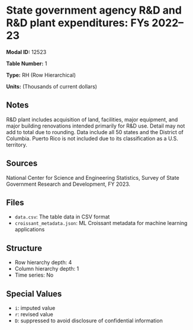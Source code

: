 # State government agency R&D and R&D plant expenditures: FYs 2022–23

**Modal ID:** 12523

**Table Number:** 1

**Type:** RH (Row Hierarchical)

**Units:** (Thousands of current dollars)

## Notes

R&D plant includes acquisition of land, facilities, major equipment, and major building renovations intended primarily for R&D use. Detail may not add to total due to rounding. Data include all 50 states and the District of Columbia. Puerto Rico is not included due to its classification as a U.S. territory.

## Sources

National Center for Science and Engineering Statistics, Survey of State Government Research and Development, FY 2023.

## Files

- `data.csv`: The table data in CSV format
- `croissant_metadata.json`: ML Croissant metadata for machine learning applications

## Structure

- Row hierarchy depth: 4
- Column hierarchy depth: 1
- Time series: No

## Special Values

- `i`: imputed value
- `r`: revised value
- `D`: suppressed to avoid disclosure of confidential information
